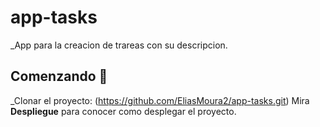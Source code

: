 # app-tasks
_App para la creacion de trareas con su descripcion.
## Comenzando 🚀
_Clonar el proyecto: (https://github.com/EliasMoura2/app-tasks.git)
Mira **Despliegue** para conocer como desplegar el proyecto.
